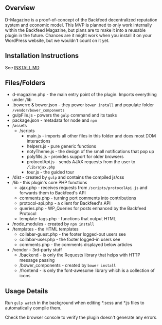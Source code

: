 ## Overview
D-Magazine is a proof-of-concept of the Backfeed decentralized reputation system and economic model.
This MVP is planned to only work internally within the Backfeed Magazine, but plans are to make it into a reusable plugin in the future.
Chances are it might work when you install it on your WordPress website, but we wouldn't count on it yet.

## Installation Instructions
See [INSTALL.MD](INSTALL.MD)

## Files/Folders

* d-magazine.php - the main entry point of the plugin. Imports everything under /lib
* .bowerrc & bower.json - they power `bower install` and populate folder `/vendor/bower_components`
* gulpFile.js - powers the `gulp` command and its tasks
* package.json - metadata for node and `npm`
* /assets
    * /scripts
        * main.js - imports all other files in this folder and does most DOM interactions
        * helpers.js - pure generic functions
        * notyTheme.js - the design of the small notifications that pop up
        * polyfills.js - provides support for older browsers
        * protocolApi.js - sends AJAX requests from the user to `/lib/ajax.php`
        * tour.js - the guided tour
* /dist - created by `gulp` and contains the compiled js/css
* /lib - this plugin's core PHP functions 
    * ajax.php - receives requests from `/scripts/protocolApi.js` and forwards them to Backfeed's API
    * comments.php - turning port comments into contributions
    * protocol-api.php - a client for Backfeed's API
    * queries.php - WP_Queries for posts enhanced by the Backfeed Protocol
    * template-tags.php - functions that output HTML
* /node_modules - created by `npm install`
* /templates - the HTML templates 
    * collabar-guest.php - the footer logged-out users see
    * collabar-user.php - the footer logged-in users see
    * comments.php - the comments displayed below articles
* /vendor - 3rd-party stuff
    * /backend - is only the Requests library that helps with HTTP message passing
    * /bower_components - created by `bower install`
    * /frontend - is only the font-awesome library which is a collection of icons

## Usage Details
Run `gulp watch` in the background when editing *.scss and *.js files to automatically compile them.

Check the browser console to verify the plugin doesn't generate any errors.